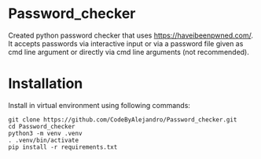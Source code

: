 # Password_checker
Created python password checker that uses https://haveibeenpwned.com/. It accepts passwords via interactive input or via a password file given as cmd line argument or directly via cmd line arguments (not recommended).

# Installation
Install in virtual environment using following commands:
```shell
git clone https://github.com/CodeByAlejandro/Password_checker.git
cd Password_checker
python3 -m venv .venv
. .venv/bin/activate
pip install -r requirements.txt
```

